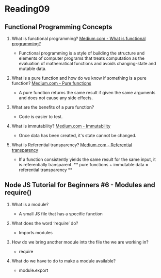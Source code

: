 # Reading09

## Functional Programming Concepts

1. What is functional programming?
    [Medium.com - What is functional programming?](https://medium.com/the-renaissance-developer/concepts-of-functional-programming-in-javascript-6bc84220d2aa)
    - Functional programming is a style of building  the structure and elements of computer programs that treats computation as the evaluation of mathematical functions and avoids changing-state and mutable data.

2. What is a pure function and how do we know if something is a pure function?
    [Medium.com - Pure functions](https://medium.com/the-renaissance-developer/concepts-of-functional-programming-in-javascript-6bc84220d2aa)
    - A pure function returns the same result if given the same arguments and does not cause any side effects.

3. What are the benefits of a pure function?
    - Code is easier to test.

4. What is immutability?
    [Medium.com - Immutability](https://medium.com/the-renaissance-developer/concepts-of-functional-programming-in-javascript-6bc84220d2aa)
    - Once data has been created, it's state cannot be changed.

5. What is Referential transparency?
    [Medium.com - Referential transparency](https://medium.com/the-renaissance-developer/concepts-of-functional-programming-in-javascript-6bc84220d2aa)
    - If a function consistently yields the same result for the same input, it is referentially transparent. ** pure functions + immutable data = referential  transparency **

## Node JS Tutorial for Beginners #6 - Modules and require()

1. What is a module?
    - A small JS file that has a specific function

2. What does the word ‘require’ do?
    - Imports modules

3. How do we bring another module into the file the we are working in?
    - require

4. What do we have to do to make a module available?
    - module.export
